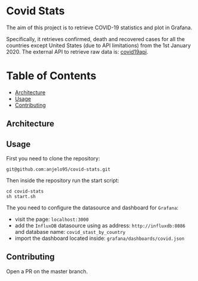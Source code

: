 # Covid Stats

The aim of this project is to retrieve COVID-19 statistics and plot in Grafana.

Specifically, it retrieves confirmed, death and recovered cases for all the countries except United States (due to API limitations)
from the 1st January 2020.
The external API to retrieve raw data is: [covid19api](https://covid19api.com/).


# Table of Contents

* [Architecture](#Architecture)
* [Usage](#usage)
* [Contributing](#contributing)

## Architecture



## Usage

First you need to clone the repository: 
```shell script
git@github.com:anjelo95/covid-stats.git
```
Then inside the repository run the start script:
```shell script
cd covid-stats
sh start.sh
```
The you need to configure the datasource and dashboard for `Grafana`:
- visit the page: `localhost:3000`
- add the `InfluxDB` datasource using as address: `http://influxdb:8086` and database name: `covid_stast_by_country`
- import the dashboard located inside: `grafana/dashboards/covid.json`

## Contributing

Open a PR on the master branch.
